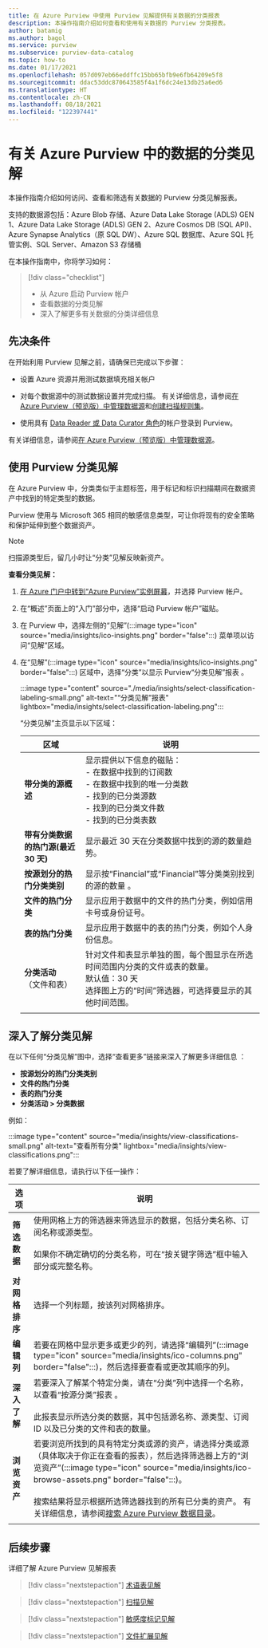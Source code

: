 ```yaml
---
title: 在 Azure Purview 中使用 Purview 见解提供有关数据的分类报表
description: 本操作指南介绍如何查看和使用有关数据的 Purview 分类报表。
author: batamig
ms.author: bagol
ms.service: purview
ms.subservice: purview-data-catalog
ms.topic: how-to
ms.date: 01/17/2021
ms.openlocfilehash: 057d097eb66eddffc15bb65bfb9e6fb64209e5f8
ms.sourcegitcommit: ddac53ddc870643585f4a1f6dc24e13db25a6ed6
ms.translationtype: HT
ms.contentlocale: zh-CN
ms.lasthandoff: 08/18/2021
ms.locfileid: "122397441"
---
```

# <a name="classification-insights-about-your-data-from-azure-purview"></a>有关 Azure Purview 中的数据的分类见解

本操作指南介绍如何访问、查看和筛选有关数据的 Purview 分类见解报表。

支持的数据源包括：Azure Blob 存储、Azure Data Lake Storage (ADLS) GEN 1、Azure Data Lake Storage (ADLS) GEN 2、Azure Cosmos DB (SQL API)、Azure Synapse Analytics（原 SQL DW）、Azure SQL 数据库、Azure SQL 托管实例、SQL Server、Amazon S3 存储桶

在本操作指南中，你将学习如何：

> [!div class="checklist"]
> - 从 Azure 启动 Purview 帐户
> - 查看数据的分类见解
> - 深入了解更多有关数据的分类详细信息

## <a name="prerequisites"></a>先决条件

在开始利用 Purview 见解之前，请确保已完成以下步骤：

- 设置 Azure 资源并用测试数据填充相关帐户

- 对每个数据源中的测试数据设置并完成扫描。 有关详细信息，请参阅[在 Azure Purview（预览版）中管理数据源](manage-data-sources.md)和[创建扫描规则集](create-a-scan-rule-set.md)。

- 使用具有 [Data Reader 或 Data Curator 角色](catalog-permissions.md#roles)的帐户登录到 Purview。

有关详细信息，请参阅[在 Azure Purview（预览版）中管理数据源](manage-data-sources.md)。

## <a name="use-purview-classification-insights"></a>使用 Purview 分类见解

在 Azure Purview 中，分类类似于主题标签，用于标记和标识扫描期间在数据资产中找到的特定类型的数据。

Purview 使用与 Microsoft 365 相同的敏感信息类型，可让你将现有的安全策略和保护延伸到整个数据资产。

> [!NOTE]
> 扫描源类型后，留几小时让“分类”见解反映新资产。

**查看分类见解：**

1. [在 Azure 门户中转到“Azure Purview”实例屏幕](https://aka.ms/purviewportal)，并选择 Purview 帐户。

1. 在“概述”页面上的“入门”部分中，选择“启动 Purview 帐户”磁贴。  

1. 在 Purview 中，选择左侧的“见解”(:::image type="icon" source="media/insights/ico-insights.png" border="false":::) 菜单项以访问“见解”区域。

1. 在“见解”(:::image type="icon" source="media/insights/ico-insights.png" border="false":::) 区域中，选择“分类”以显示 Purview“分类见解”报表  。

   :::image type="content" source="./media/insights/select-classification-labeling-small.png" alt-text="“分类见解”报表" lightbox="media/insights/select-classification-labeling.png":::

   “分类见解”主页显示以下区域：

   |区域  |说明  |
   |---------|---------|
   |**带分类的源概述**     |显示提供以下信息的磁贴： <br>- 在数据中找到的订阅数 <br>- 在数据中找到的唯一分类数 <br>- 找到的已分类源数 <br>- 找到的已分类文件数 <br>- 找到的已分类表数         |
   |**带有分类数据的热门源(最近 30 天)**     |显示最近 30 天在分类数据中找到的源的数量趋势。            |
   |**按源划分的热门分类类别**     |显示按“Financial”或“Financial”等分类类别找到的源的数量 。      |
   |**文件的热门分类**     |显示应用于数据中的文件的热门分类，例如信用卡号或身份证号。         |
   |**表的热门分类**     | 显示应用于数据中的表的热门分类，例如个人身份信息。 |   
   |  **分类活动** <br>（文件和表） |  针对文件和表显示单独的图，每个图显示在所选时间范围内分类的文件或表的数量。 <br>默认值：30 天<br>选择图上方的“时间”筛选器，可选择要显示的其他时间范围。    |
   |    |    |

## <a name="classification-insights-drilldown"></a>深入了解分类见解

在以下任何“分类见解”图中，选择“查看更多”链接来深入了解更多详细信息 ：

- **按源划分的热门分类类别**
- **文件的热门分类**
- **表的热门分类**
- **分类活动 > 分类数据**

例如：

:::image type="content" source="media/insights/view-classifications-small.png" alt-text="查看所有分类" lightbox="media/insights/view-classifications.png":::

若要了解详细信息，请执行以下任一操作：

|选项  |说明  |
|---------|---------|
|**筛选数据**     |  使用网格上方的筛选器来筛选显示的数据，包括分类名称、订阅名称或源类型。 <br><br>如果你不确定确切的分类名称，可在“按关键字筛选”框中输入部分或完整名称。       |
|**对网格排序** |选择一个列标题，按该列对网格排序。 | 
|**编辑列**     |  若要在网格中显示更多或更少的列，请选择“编辑列”(:::image type="icon" source="media/insights/ico-columns.png" border="false":::)，然后选择要查看或更改其顺序的列。   |
|**深入了解**     | 若要深入了解某个特定分类，请在“分类”列中选择一个名称，以查看“按源分类”报表 。 <br><br>此报表显示所选分类的数据，其中包括源名称、源类型、订阅 ID 以及已分类的文件和表的数量。      |
|**浏览资产**     |  若要浏览所找到的具有特定分类或源的资产，请选择分类或源（具体取决于你正在查看的报表），然后选择筛选器上方的“浏览资产”(:::image type="icon" source="media/insights/ico-browse-assets.png" border="false":::)。 <br><br>搜索结果将显示根据所选筛选器找到的所有已分类的资产。  有关详细信息，请参阅[搜索 Azure Purview 数据目录](how-to-search-catalog.md)。       |
| | |

## <a name="next-steps"></a>后续步骤

详细了解 Azure Purview 见解报表
> [!div class="nextstepaction"]
> [术语表见解](glossary-insights.md)

> [!div class="nextstepaction"]
> [扫描见解](scan-insights.md)

> [!div class="nextstepaction"]
> [敏感度标记见解](./sensitivity-insights.md)

> [!div class="nextstepaction"]
> [文件扩展见解](file-extension-insights.md)
